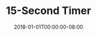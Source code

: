 ---
date: "2018-01-01T00:00:00-08:00"
layout: timer
published: TRUE
title: "15-Second Timer"
seconds: 15
---